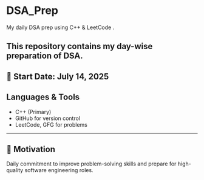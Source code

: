 # DSA_Prep
My daily DSA prep using C++ &amp; LeetCode .

## This repository contains my day-wise preparation of DSA.  
📅 Start Date: July 14, 2025  
---
## Languages & Tools
- C++ (Primary)
- GitHub for version control
- LeetCode, GFG for problems
---
## 🚀 Motivation
Daily commitment to improve problem-solving skills and prepare for high-quality software engineering roles.
